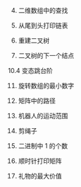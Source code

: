 4. 二维数组中的查找

6. 从尾到头打印链表

7. 重建二叉树
8. 二叉树的下一个结点

10.4 变态跳台阶

11. 旋转数组的最小数字
12. 矩阵中的路径

13. 机器人的运动范围

14. 剪绳子

15. 二进制中 1 的个数

29. 顺时针打印矩阵

47. 礼物的最大价值

